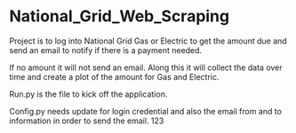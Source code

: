# National_Grid_Web_Scraping

Project is to log into National Grid Gas or Electric to get the amount due and send an email to notify if there is a payment needed.

If no amount it will not send an email.  Along this it will collect the data over time and create a plot of the amount for Gas and Electric.

Run.py is the file to kick off the application.

Config.py needs update for login credential and also the email from and to information in order to send the email. 123
